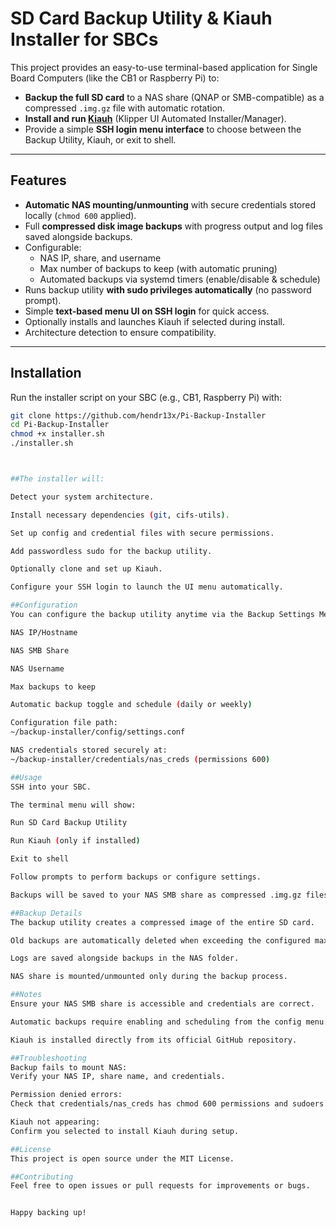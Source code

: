 # SD Card Backup Utility & Kiauh Installer for SBCs

This project provides an easy-to-use terminal-based application for Single Board Computers (like the CB1 or Raspberry Pi) to:

- **Backup the full SD card** to a NAS share (QNAP or SMB-compatible) as a compressed `.img.gz` file with automatic rotation.
- **Install and run [Kiauh](https://github.com/dw-0/kiauh)** (Klipper UI Automated Installer/Manager).
- Provide a simple **SSH login menu interface** to choose between the Backup Utility, Kiauh, or exit to shell.

---

## Features

- **Automatic NAS mounting/unmounting** with secure credentials stored locally (`chmod 600` applied).
- Full **compressed disk image backups** with progress output and log files saved alongside backups.
- Configurable:
  - NAS IP, share, and username
  - Max number of backups to keep (with automatic pruning)
  - Automated backups via systemd timers (enable/disable & schedule)
- Runs backup utility **with sudo privileges automatically** (no password prompt).
- Simple **text-based menu UI on SSH login** for quick access.
- Optionally installs and launches Kiauh if selected during install.
- Architecture detection to ensure compatibility.

---

## Installation

Run the installer script on your SBC (e.g., CB1, Raspberry Pi) with:

```bash
git clone https://github.com/hendr13x/Pi-Backup-Installer
cd Pi-Backup-Installer
chmod +x installer.sh
./installer.sh



##The installer will:

Detect your system architecture.

Install necessary dependencies (git, cifs-utils).

Set up config and credential files with secure permissions.

Add passwordless sudo for the backup utility.

Optionally clone and set up Kiauh.

Configure your SSH login to launch the UI menu automatically.

##Configuration
You can configure the backup utility anytime via the Backup Settings Menu:

NAS IP/Hostname

NAS SMB Share

NAS Username

Max backups to keep

Automatic backup toggle and schedule (daily or weekly)

Configuration file path:
~/backup-installer/config/settings.conf

NAS credentials stored securely at:
~/backup-installer/credentials/nas_creds (permissions 600)

##Usage
SSH into your SBC.

The terminal menu will show:

Run SD Card Backup Utility

Run Kiauh (only if installed)

Exit to shell

Follow prompts to perform backups or configure settings.

Backups will be saved to your NAS SMB share as compressed .img.gz files with timestamps.

##Backup Details
The backup utility creates a compressed image of the entire SD card.

Old backups are automatically deleted when exceeding the configured max.

Logs are saved alongside backups in the NAS folder.

NAS share is mounted/unmounted only during the backup process.

##Notes
Ensure your NAS SMB share is accessible and credentials are correct.

Automatic backups require enabling and scheduling from the config menu.

Kiauh is installed directly from its official GitHub repository.

##Troubleshooting
Backup fails to mount NAS:
Verify your NAS IP, share name, and credentials.

Permission denied errors:
Check that credentials/nas_creds has chmod 600 permissions and sudoers rule is installed.

Kiauh not appearing:
Confirm you selected to install Kiauh during setup.

##License
This project is open source under the MIT License.

##Contributing
Feel free to open issues or pull requests for improvements or bugs.


Happy backing up!